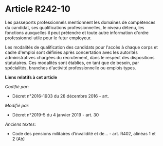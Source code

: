 # Article R242-10

Les passeports professionnels mentionnent les domaines de compétences du candidat, ses qualifications professionnelles, le
niveau détenu, les fonctions auxquelles il peut prétendre et toute autre information d'ordre professionnel utile pour le
futur employeur.

Les modalités de qualification des candidats pour l'accès à chaque corps et cadre d'emploi sont définies après concertation
avec les autorités administratives chargées du recrutement, dans le respect des dispositions statutaires. Ces modalités sont
établies, en tant que de besoin, par spécialités, branches d'activité professionnelle ou emplois types.

**Liens relatifs à cet article**

_Codifié par_:

  - Décret n°2016-1903 du 28 décembre 2016 - art.

_Modifié par_:

  - Décret n°2019-5 du 4 janvier 2019 - art. 30

_Anciens textes_:

  - Code des pensions militaires d'invalidité et de... - art. R402, alinéas 1 et 2 (Ab)

